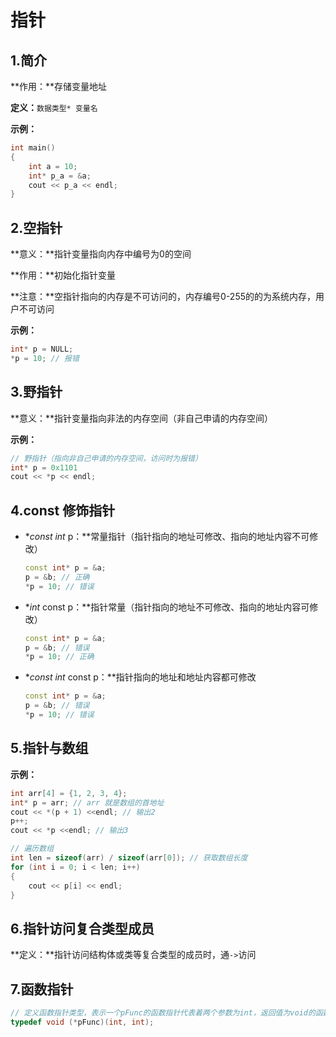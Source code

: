 # 指针

## 1.简介 

**作用：**存储变量地址

**定义：**`数据类型* 变量名`

**示例：**

```c++
int main()
{
    int a = 10;
    int* p_a = &a;
    cout << p_a << endl;
}
```



## 2.空指针

**意义：**指针变量指向内存中编号为0的空间

**作用：**初始化指针变量

**注意：**空指针指向的内存是不可访问的，内存编号0-255的的为系统内存，用户不可访问

**示例：**

```C++
int* p = NULL;
*p = 10; // 报错
```



## 3.野指针

**意义：**指针变量指向非法的内存空间（非自己申请的内存空间）

**示例：**

```c++
// 野指针（指向非自己申请的内存空间，访问时为报错）
int* p = 0x1101
cout << *p << endl;
```



## 4.const 修饰指针

- **const int* p：**常量指针（指针指向的地址可修改、指向的地址内容不可修改）

  ```C++
  const int* p = &a;
  p = &b; // 正确
  *p = 10; // 错误
  ```

- **int* const p：**指针常量（指针指向的地址不可修改、指向的地址内容可修改）

  ```C++
  const int* p = &a;
  p = &b; // 错误
  *p = 10; // 正确
  ```

- **const int* const p：**指针指向的地址和地址内容都可修改

  ```c++
  const int* p = &a;
  p = &b; // 错误
  *p = 10; // 错误
  ```



## 5.指针与数组

**示例：**

```C++
int arr[4] = {1, 2, 3, 4};
int* p = arr; // arr 就是数组的首地址
cout << *(p + 1) <<endl; // 输出2
p++;
cout << *p <<endl; // 输出3

// 遍历数组
int len = sizeof(arr) / sizeof(arr[0]); // 获取数组长度
for (int i = 0; i < len; i++)
{
    cout << p[i] << endl;
}
```



## 6.指针访问复合类型成员

**定义：**指针访问结构体或类等复合类型的成员时，通`->`访问

## 7.函数指针
```c++
// 定义函数指针类型，表示一个pFunc的函数指针代表着两个参数为int，返回值为void的函数
typedef void (*pFunc)(int, int); 
```